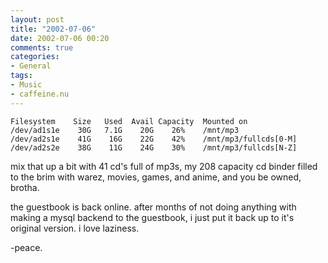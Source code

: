 ```yaml
---
layout: post
title: "2002-07-06"
date: 2002-07-06 00:20
comments: true
categories:
- General
tags:
- Music
- caffeine.nu
---
```

    Filesystem    Size   Used  Avail Capacity  Mounted on
    /dev/ad1s1e    30G   7.1G    20G    26%    /mnt/mp3
    /dev/ad2s1e    41G    16G    22G    42%    /mnt/mp3/fullcds[0-M]
    /dev/ad2s2e    38G    11G    24G    30%    /mnt/mp3/fullcds[N-Z]

mix that up a bit with 41 cd's full of mp3s, my 208 capacity cd binder filled to the brim with warez, movies, games, and anime, and you be owned, brotha.

the guestbook is back online. after months of not doing anything with making a mysql backend to the guestbook, i just put it back up to it's original version. i love laziness.

-peace.
